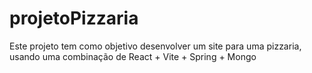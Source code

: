 # projetoPizzaria
Este projeto tem como objetivo desenvolver um site para uma pizzaria, usando uma combinação de React + Vite + Spring + Mongo
